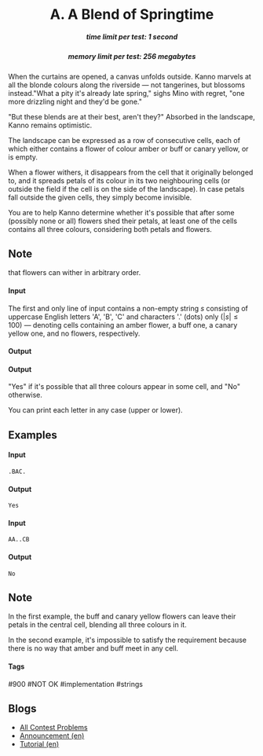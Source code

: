 <h1 style='text-align: center;'> A. A Blend of Springtime</h1>

<h5 style='text-align: center;'>time limit per test: 1 second</h5>
<h5 style='text-align: center;'>memory limit per test: 256 megabytes</h5>

 When the curtains are opened, a canvas unfolds outside. Kanno marvels at all the blonde colours along the riverside — not tangerines, but blossoms instead."What a pity it's already late spring," sighs Mino with regret, "one more drizzling night and they'd be gone."

"But these blends are at their best, aren't they?" Absorbed in the landscape, Kanno remains optimistic. 

The landscape can be expressed as a row of consecutive cells, each of which either contains a flower of colour amber or buff or canary yellow, or is empty.

When a flower withers, it disappears from the cell that it originally belonged to, and it spreads petals of its colour in its two neighbouring cells (or outside the field if the cell is on the side of the landscape). In case petals fall outside the given cells, they simply become invisible.

You are to help Kanno determine whether it's possible that after some (possibly none or all) flowers shed their petals, at least one of the cells contains all three colours, considering both petals and flowers. 
## Note

 that flowers can wither in arbitrary order.

#### Input

The first and only line of input contains a non-empty string $s$ consisting of uppercase English letters 'A', 'B', 'C' and characters '.' (dots) only ($\lvert s \rvert \leq 100$) — denoting cells containing an amber flower, a buff one, a canary yellow one, and no flowers, respectively.

#### Output

#### Output

 "Yes" if it's possible that all three colours appear in some cell, and "No" otherwise.

You can print each letter in any case (upper or lower).

## Examples

#### Input


```text
.BAC.  

```
#### Output


```text
Yes
```
#### Input


```text
AA..CB  

```
#### Output


```text
No
```
## Note

In the first example, the buff and canary yellow flowers can leave their petals in the central cell, blending all three colours in it.

In the second example, it's impossible to satisfy the requirement because there is no way that amber and buff meet in any cell.



#### Tags 

#900 #NOT OK #implementation #strings 

## Blogs
- [All Contest Problems](../Codeforces_Round_487_(Div._2).md)
- [Announcement (en)](../blogs/Announcement_(en).md)
- [Tutorial (en)](../blogs/Tutorial_(en).md)
